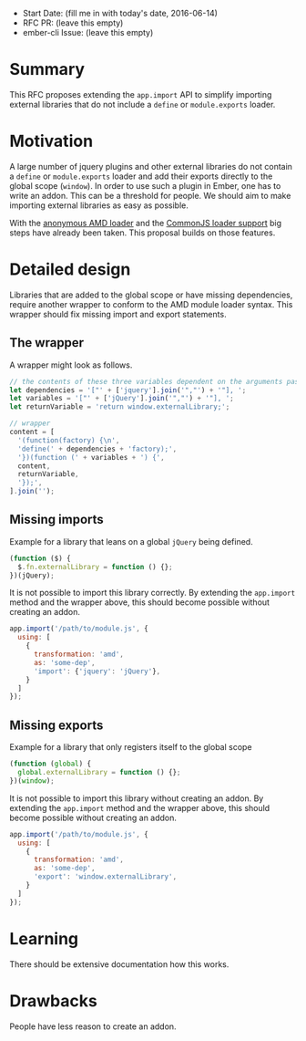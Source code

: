 - Start Date: (fill me in with today's date, 2016-06-14)
- RFC PR: (leave this empty)
- ember-cli Issue: (leave this empty)

# Summary

This RFC proposes extending the `app.import` API to simplify importing external libraries that do not include a `define` or `module.exports` loader.

# Motivation

A large number of jquery plugins and other external libraries do not contain a  `define` or `module.exports` loader and add their exports
directly to the global scope (`window`). In order to use such a plugin in Ember, one has to write an addon. This
can be a threshold for people. We should aim to make importing external libraries as easy as possible.

With the [anonymous AMD loader](https://github.com/ember-cli/ember-cli/pull/5976) and the [CommonJS loader support](https://github.com/ember-cli/ember-cli/pull/6812) big
steps have already been taken. This proposal builds on those features.

# Detailed design

Libraries that are added to the global scope or have missing dependencies, require another wrapper to conform to the AMD
module loader syntax. This wrapper should fix missing import and export statements.

## The wrapper
A wrapper might look as follows.

```js
// the contents of these three variables dependent on the arguments passed to app.import, see below
let dependencies = '["' + ['jquery'].join('","') + '"], ';
let variables = '["' + ['jQuery'].join('","') + '"], ';
let returnVariable = 'return window.externalLibrary;';

// wrapper
content = [
  '(function(factory) {\n',
  'define(' + dependencies + 'factory);',
  '})(function (' + variables + ') {',
  content,
  returnVariable,
  '});',
].join('');
```

## Missing imports
Example for a library that leans on a global `jQuery` being defined.

```js
(function ($) {
  $.fn.externalLibrary = function () {};
})(jQuery);
```

It is not possible to import this library correctly. By extending the `app.import` method and the wrapper above, this
should become possible without creating an addon.

```js
app.import('/path/to/module.js', {
  using: [
    {
      transformation: 'amd',
      as: 'some-dep',
      'import': {'jquery': 'jQuery'},
    }
  ]
});
```

## Missing exports
Example for a library that only registers itself to the global scope

```js
(function (global) {
  global.externalLibrary = function () {};
})(window);
```

It is not possible to import this library without creating an addon. By extending the `app.import` method and the wrapper
above, this should become possible without creating an addon.

```js
app.import('/path/to/module.js', {
  using: [
    {
      transformation: 'amd',
      as: 'some-dep',
      'export': 'window.externalLibrary',
    }
  ]
});
```


# Learning

There should be extensive documentation how this works.

# Drawbacks

People have less reason to create an addon.